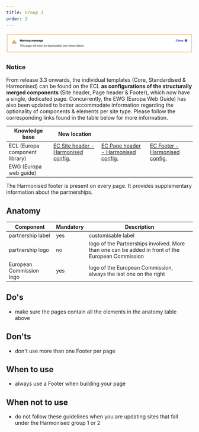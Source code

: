 ```yaml
---
title: Group 3
order: 3
---
```

![](/cms-images/soon-to-be-deprecated-image.png)

### Notice

From release 3.3 onwards, the individual templates (Core, Standardised & Harmonised) can be found on the ECL **as configurations of the structurally merged components** (Site header, Page header & Footer), which now have a single, dedicated page. Concurrently, the EWG (Europa Web Guide) has also been updated to better accommodate information regarding the optionality of components & elements per site type. Please follow the corresponding links found in the table below for more information.

| Knowledge base                 | New location                                                                                                                                                                                                        |                                                                                                                           |                                                                                                                 |
| ------------------------------ | ------------------------------------------------------------------------------------------------------------------------------------------------------------------------------------------------------------------- | ------------------------------------------------------------------------------------------------------------------------- | --------------------------------------------------------------------------------------------------------------- |
| ECL (Europa component library) | [EC Site header - Harmonised config.](https://citnet.tech.ec.europa.eu/CITnet/confluence/pages/viewpage.action?pageId=1092071063https://ec.europa.eu/component-library/ec/components/site-header/usage/#harmonised) | [EC Page header - Harmonised config.](https://ec.europa.eu/component-library/ec/components/page-header/usage/#harmonised) | [EC Footer - Harmonised config.](https://ec.europa.eu/component-library/ec/components/footer/usage/#harmonised) |
| EWG (Europa web guide)         |                                                                                                                                                                                                                     |                                                                                                                           |                                                                                                                 |

The Harmonised footer is present on every page. It provides supplementary information about the partnerships.

## Anatomy

| Component                | Mandatory | Description                                                                                       |
| ------------------------ | --------- | ------------------------------------------------------------------------------------------------- |
| partnership label        | yes       | customisable label                                                                                |
| partnership logo         | no        | logo of the Partnerships involved. More than one can be added in front of the European Commission |
| European Commission logo | yes       | logo of the European Commission, always the last one on the right                                 |

## Do's

- make sure the pages contain all the elements in the anatomy table above

## Don'ts

- don't use more than one Footer per page

## When to use

- always use a Footer when building your page

## When not to use

- do not follow these guidelines when you are updating sites that fall under the Harmonised group 1 or 2
